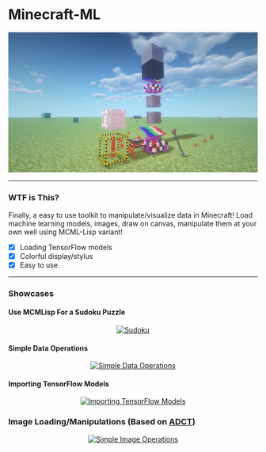 # Minecraft-ML
![cover](https://github.com/D0048/Minecraft-ML/blob/master/doc/screenshots/cover.png?raw=true)

---
### WTF is This?
Finally, a easy to use toolkit to manipulate/visualize data in Minecraft! Load machine learning models, images, draw on canvas, manipulate them at your own well using MCML-Lisp variant! 

- [x] Loading TensorFlow models
- [x] Colorful display/stylus
- [x] Easy to use.

---
### Showcases

#### Use MCMLisp For a Sudoku Puzzle
<div align="center">
  <a href="https://www.youtube.com/watch?v=lymKdGbcpo0"><img src="https://img.youtube.com/vi/lymKdGbcpo0/0.jpg" alt="Sudoku" width="50%" height="50%"></a>
</div>

#### Simple Data Operations

<div align="center">
  <a href="https://www.youtube.com/watch?v=5dxsEZku3eo"><img src="https://img.youtube.com/vi/5dxsEZku3eo/0.jpg" alt="Simple Data Operations" width="50%" height="50%"></a>
</div>

#### Importing TensorFlow Models
<div align="center">
  <a href="https://www.youtube.com/watch?v=55tKYCKNE0s"><img src="https://img.youtube.com/vi/55tKYCKNE0s/0.jpg" alt="Importing TensorFlow Models"width="50%" height="50%"></a>
</div>

### Image Loading/Manipulations (Based on [ADCT](https://www.curseforge.com/minecraft/mc-mods/a-dynamic-color-table))

<div align="center">
  <a href="https://www.youtube.com/watch?v=l4-GEtD1lUk"><img src="https://img.youtube.com/vi/l4-GEtD1lUk/0.jpg" alt="Simple Image Operations" width="50%" height="50%"></a>
</div>
